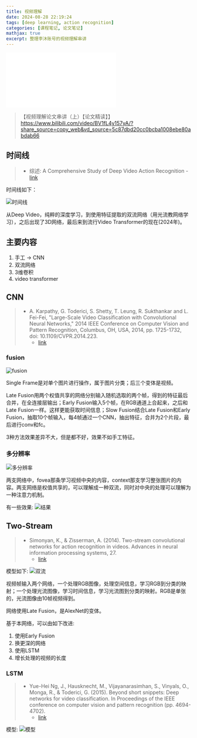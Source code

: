 ```yaml
---
title: 视频理解
date: 2024-08-28 22:19:24
tags: [deep learning, action recognition]
categories: [课程笔记, 论文笔记]
mathjax: true
excerpt: 整理李沐账号的视频理解串讲
---
```


<iframe src="//player.bilibili.com/player.html?isOutside=true&aid=853205150&bvid=BV1fL4y157yA&cid=576076417&p=1" scrolling="no" border="0" frameborder="no" framespacing="0" allowfullscreen="true"></iframe>

> 【视频理解论文串讲（上）【论文精读】】 https://www.bilibili.com/video/BV1fL4y157yA/?share_source=copy_web&vd_source=5c87dbd20cc0bcba1008ebe80abdab66

## 时间线

> - 综述: A Comprehensive Study of Deep Video Action Recognition
    - [link](https://arxiv.org/pdf/2012.06567)

时间线如下：

![时间线](images/video1/timeline1.jpg)

从Deep Video，纯粹的深度学习，到使用特征提取的双流网络（用光流教网络学习），之后出现了3D网络，最后来到流行Video Transformer的现在(2024年)。

## 主要内容

1. 手工 -> CNN
2. 双流网络
3. 3维卷积
4. video transformer

## CNN

> - A. Karpathy, G. Toderici, S. Shetty, T. Leung, R. Sukthankar and L. Fei-Fei, "Large-Scale Video Classification with Convolutional Neural Networks," 2014 IEEE Conference on Computer Vision and Pattern Recognition, Columbus, OH, USA, 2014, pp. 1725-1732, doi: 10.1109/CVPR.2014.223.
>   - [link](https://static.googleusercontent.com/media/research.google.com/en//pubs/archive/42455.pdf) 

### fusion

![fusion](images/video1/fuse.jpg)

Single Frame是对单个图片进行操作，属于图片分类；后三个变体是视频。

Late Fusion用两个权值共享的网络分别输入随机选取的两个帧，得到的特征最后合并，在全连接层输出；Early Fusion输入5个帧，在RGB通道上合起来，之后和Late Fusion一样。这样更能获取时间信息；Slow Fusion结合Late Fusion和Early Fusion，抽取10个帧输入，每4帧通过一个CNN，抽出特征，合并为2个片段，最后进行conv和fc。

3种方法效果差异不大，但是都不好，效果不如手工特征。

### 多分辨率

![多分辨率](images/video1/fovea_context.jpg)

两支网络中，fovea那条学习视频中央的内容，context那支学习整张图片的内容。两支网络是权值共享的，可以理解成一种双流，同时对中央的处理可以理解为一种注意力机制。

有一些效果:
![结果](images/video1/result1.jpg)

## Two-Stream

> - Simonyan, K., & Zisserman, A. (2014). Two-stream convolutional networks for action recognition in videos. Advances in neural information processing systems, 27.
>   - [link](https://arxiv.org/pdf/1406.2199)

模型如下:
![双流](images/video1/two_stream.jpg)

视频帧输入两个网络，一个处理RGB图像，处理空间信息，学习RGB到分类的映射；一个处理光流图像，学习时间信息，学习光流图到分类的映射。RGB是单张的，光流图像由10帧视频得到。

网络使用Late Fusion，是AlexNet的变体。

基于本网络，可以由如下改进:

1. 使用Early Fusion
2. 换更深的网络
3. 使用LSTM
4. 增长处理的视频的长度

### LSTM

> - Yue-Hei Ng, J., Hausknecht, M., Vijayanarasimhan, S., Vinyals, O., Monga, R., & Toderici, G. (2015). Beyond short snippets: Deep networks for video classification. In Proceedings of the IEEE conference on computer vision and pattern recognition (pp. 4694-4702).
>   - [link](https://arxiv.org/pdf/1503.08909)

模型:
![模型](images/video1/beyond_model.jpg)

